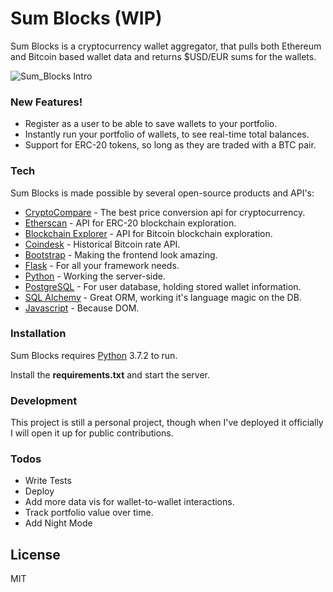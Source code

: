 # Sum Blocks (WIP)


Sum Blocks is a cryptocurrency wallet aggregator, that pulls both Ethereum and Bitcoin based wallet data and returns $USD/EUR sums for the wallets. 

![Sum_Blocks Intro](https://raw.githubusercontent.com/kgmajor/projectsumblocks/master/screenshot)

### New Features!

  - Register as a user to be able to save wallets to your portfolio.
  - Instantly run your portfolio of wallets, to see real-time total balances. 
  - Support for ERC-20 tokens, so long as they are traded with a BTC pair.




### Tech

Sum Blocks is made possible by several open-source products and API's:

* [CryptoCompare](https://min-api.cryptocompare.com) - The best price conversion api for cryptocurrency.
* [Etherscan](https://etherscan.io) - API for ERC-20 blockchain exploration. 
* [Blockchain Explorer](https://blockchain.info) - API for Bitcoin blockchain exploration.
* [Coindesk](https://www.coindesk.com/api) - Historical Bitcoin rate API.
* [Bootstrap](getbootstrap.com) - Making the frontend look amazing.
* [Flask](http://flask.pocoo.org/) - For all your framework needs.
* [Python](https://www.python.org/) - Working the server-side.
* [PostgreSQL](https://www.postgresql.org/) - For user database, holding stored wallet information.
* [SQL Alchemy](https://www.sqlalchemy.org/) - Great ORM, working it's language magic on the DB. 
* [Javascript](https://www.javascript.com/) - Because DOM. 

### Installation

Sum Blocks requires [Python](https://www.python.org/) 3.7.2 to run.

Install the **requirements.txt** and start the server.

### Development

This project is still a personal project, though when I've deployed it officially I will open it up for public contributions. 


### Todos

 - Write Tests
 - Deploy
 - Add more data vis for wallet-to-wallet interactions. 
 - Track portfolio value over time. 
 - Add Night Mode

License
----

MIT
